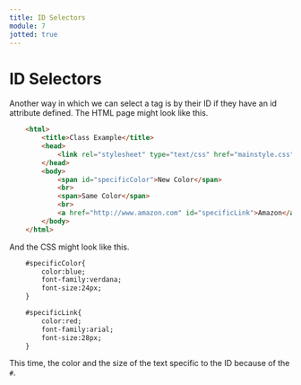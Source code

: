 ```yaml
---
title: ID Selectors
module: 7
jotted: true
---
```


# ID Selectors

Another way in which we can select a tag is by their ID if they have an id attribute defined. The HTML page might look like this.

```html
    <html>
        <title>Class Example</title>
        <head>
            <link rel="stylesheet" type="text/css" href="mainstyle.css">
        </head>
        <body>
            <span id="specificColor">New Color</span>
            <br>
            <span>Same Color</span>
            <br>
            <a href="http://www.amazon.com" id="specificLink">Amazon</a>
        </body>
    </html>
```

And the CSS might look like this.

```html
    #specificColor{
        color:blue;
        font-family:verdana;
        font-size:24px;
    }

    #specificLink{
        color:red;
        font-family:arial;
        font-size:28px;
    }
```

This time, the color and the size of the text specific to the ID because of the `#`.

